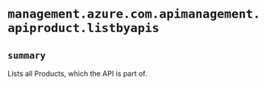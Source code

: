 # `management.azure.com.apimanagement.apiproduct.listbyapis`

## `summary`
Lists all Products, which the API is part of.


